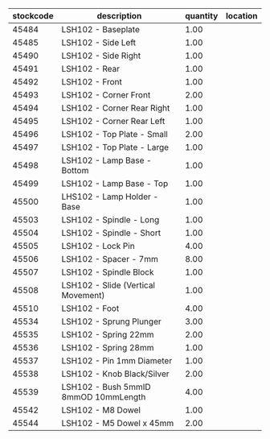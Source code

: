 |stockcode|description|quantity|location|
|---------|-----------|--------|--------|
|45484|LSH102 - Baseplate|1.00||
|45485|LSH102 - Side Left|1.00||
|45490|LSH102 - Side Right|1.00||
|45491|LSH102 - Rear|1.00||
|45492|LSH102 - Front|1.00||
|45493|LSH102 - Corner Front|2.00||
|45494|LSH102 - Corner Rear Right|1.00||
|45495|LSH102 - Corner Rear Left|1.00||
|45496|LSH102 - Top Plate - Small|2.00||
|45497|LSH102 - Top Plate - Large|1.00||
|45498|LSH102 - Lamp Base - Bottom|1.00||
|45499|LSH102 - Lamp Base - Top|1.00||
|45500|LHS102 - Lamp Holder - Base|1.00||
|45503|LSH102 - Spindle - Long|1.00||
|45504|LSH102 - Spindle - Short|1.00||
|45505|LSH102 - Lock Pin|4.00||
|45506|LSH102 - Spacer - 7mm|8.00||
|45507|LSH102 - Spindle Block|1.00||
|45508|LSH102 - Slide (Vertical Movement)|1.00||
|45510|LSH102 - Foot|4.00||
|45534|LSH102 - Sprung Plunger|3.00||
|45535|LSH102 - Spring 22mm|2.00||
|45536|LSH102 - Spring 28mm|1.00||
|45537|LSH102 - Pin 1mm Diameter|1.00||
|45538|LSH102 - Knob Black/Silver|2.00||
|45539|LSH102 - Bush 5mmID 8mmOD 10mmLength|4.00||
|45542|LSH102 - M8 Dowel|1.00||
|45544|LSH102 - M5 Dowel x 45mm|2.00||
